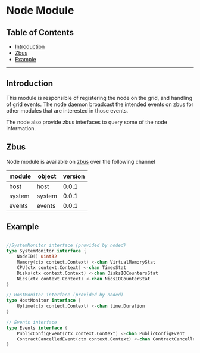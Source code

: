 <h1> Node Module</h1>

<h2> Table of Contents </h2>

- [Introduction](#introduction)
- [Zbus](#zbus)
- [Example](#example)

***

## Introduction

This module is responsible of registering the node on the grid, and handling of grid events. The node daemon broadcast the intended events on zbus for other modules that are interested in those events.

The node also provide zbus interfaces to query some of the node information.

## Zbus

Node module is available on [zbus](https://github.com/threefoldtech/zbus) over the following channel

| module | object | version |
|--------|--------|---------|
|host   |host| 0.0.1
|system   |system| 0.0.1
|events  |events| 0.0.1

## Example

```go

//SystemMonitor interface (provided by noded)
type SystemMonitor interface {
	NodeID() uint32
	Memory(ctx context.Context) <-chan VirtualMemoryStat
	CPU(ctx context.Context) <-chan TimesStat
	Disks(ctx context.Context) <-chan DisksIOCountersStat
	Nics(ctx context.Context) <-chan NicsIOCounterStat
}

// HostMonitor interface (provided by noded)
type HostMonitor interface {
	Uptime(ctx context.Context) <-chan time.Duration
}

// Events interface
type Events interface {
	PublicConfigEvent(ctx context.Context) <-chan PublicConfigEvent
	ContractCancelledEvent(ctx context.Context) <-chan ContractCancelledEvent
}
```
